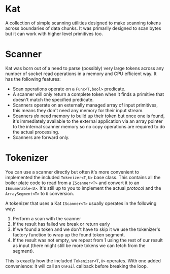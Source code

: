 Kat
===
A collection of simple scanning utilities designed to make scanning tokens across boundaries of data chunks. It was primarily designed to scan bytes but it can work with higher level primitives too. 

Scanner
=======
Kat was born out of a need to parse (possibly) very large tokens across any number of socket read operations in a memory and CPU efficient way. It has the following features:

* Scan operations operate on a `Func<T,bool>` predicate.
* A scanner will only return a complete token when it finds a primitive that doesn't match the specified predicate.
* Scanners operate on an externally managed array of input primitives, this means they don't need any memory for their input stream.
* Scanners _do_ need memory to build up their token but once one is found, it's immediately available to the external application via an array pointer to the internal scanner memory so no copy operations are required to do the actual processing.
* Scanners are forward only.

Tokenizer
=========
You can use a scanner directly but often it's more convenient to implemented the included `Tokenizer<T,U>` base class. This contains all the boiler plate code to read from a `IScanner<T>` and convert it to an `IEnumerable<U>`. It's still up to you to implement the actual _protocol_ and the `ArraySegment<T>` to `U` conversion. 

A tokenizer that uses a Kat `IScanner<T>` usually operates in the following way:
1. Perform a scan with the scanner
2. If the result has failed we break or return early
3. If we found a token and we don't have to skip it we use the tokenizer's factory function to wrap up the found token segment.
4. If the result was not empty, we repeat from 1 using the rest of our result as input (there might still be more tokens we can fetch from the segment).

This is exactly how the included `Tokenizer<T,U>` operates. With one added convenience: it will call an `OnFail` callback before breaking the loop.

 